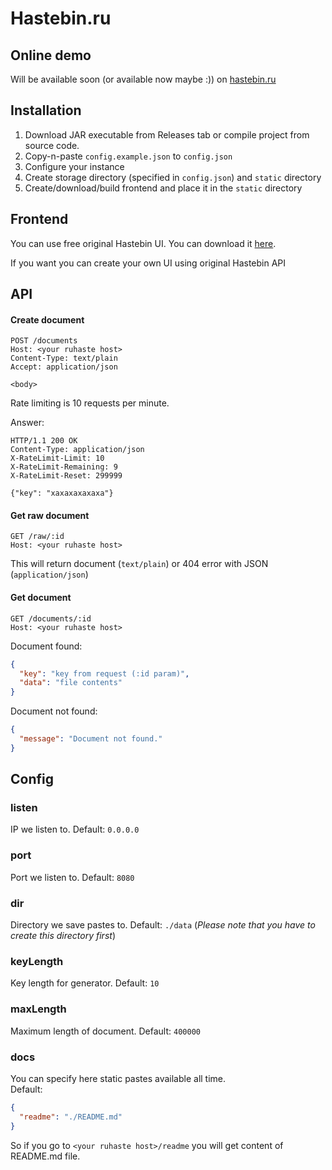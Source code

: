 # Hastebin.ru

## Online demo

Will be available soon (or available now maybe :)) on [hastebin.ru](https://hastebin.ru)

## Installation

1. Download JAR executable from Releases tab or compile project from source code.
2. Copy-n-paste `config.example.json` to `config.json`
3. Configure your instance
4. Create storage directory (specified in `config.json`) and `static` directory
5. Create/download/build frontend and place it in the `static` directory

## Frontend

You can use free original Hastebin UI. You can download it [here](https://dpkgsoftcdn.com/packages/archives/hastebinui.zip).

If you want you can create your own UI using original Hastebin API

## API

#### Create document
```http request
POST /documents
Host: <your ruhaste host>
Content-Type: text/plain
Accept: application/json

<body>
```
Rate limiting is 10 requests per minute.

Answer:
```http request
HTTP/1.1 200 OK
Content-Type: application/json
X-RateLimit-Limit: 10
X-RateLimit-Remaining: 9
X-RateLimit-Reset: 299999

{"key": "xaxaxaxaxaxa"}
```

#### Get raw document
```http request
GET /raw/:id
Host: <your ruhaste host>
```

This will return document (`text/plain`) or 404 error with JSON (`application/json`)

#### Get document
```http request
GET /documents/:id
Host: <your ruhaste host>
```

Document found:
```json
{
  "key": "key from request (:id param)",
  "data": "file contents"
}
```

Document not found:
```json
{
  "message": "Document not found."
}
```

## Config

### listen
IP we listen to. Default: `0.0.0.0`

### port
Port we listen to. Default: `8080`

### dir
Directory we save pastes to. Default: `./data` (*Please note that you have to create this directory first*)

### keyLength
Key length for generator. Default: `10`

### maxLength
Maximum length of document. Default: `400000`

### docs
You can specify here static pastes available all time. \
Default:
```json
{
  "readme": "./README.md"
}
```
So if you go to `<your ruhaste host>/readme` you will get content of README.md file.